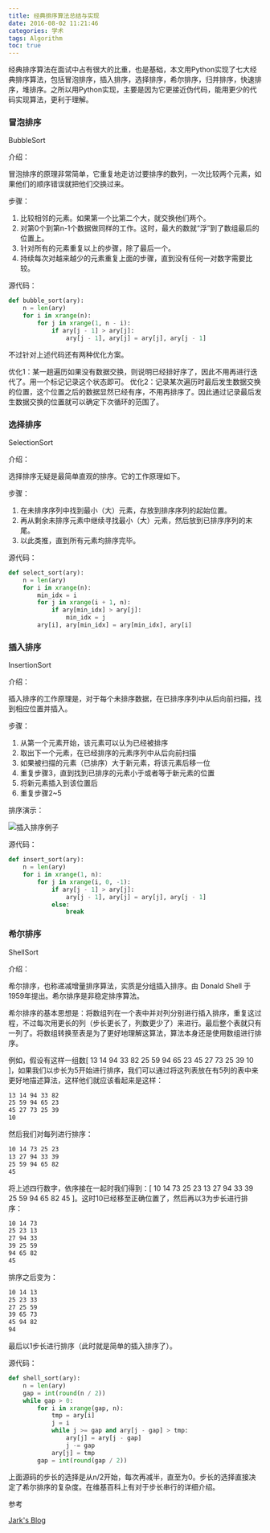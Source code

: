 ```yaml
---
title: 经典排序算法总结与实现
date: 2016-08-02 11:21:46
categories: 学术
tags: Algorithm
toc: true
---
```


经典排序算法在面试中占有很大的比重，也是基础，本文用Python实现了七大经典排序算法，包括冒泡排序，插入排序，选择排序，希尔排序，归并排序，快速排序，堆排序。之所以用Python实现，主要是因为它更接近伪代码，能用更少的代码实现算法，更利于理解。

### 冒泡排序

BubbleSort

介绍：

冒泡排序的原理非常简单，它重复地走访过要排序的数列，一次比较两个元素，如果他们的顺序错误就把他们交换过来。

步骤：

1. 比较相邻的元素。如果第一个比第二个大，就交换他们两个。
2. 对第0个到第n-1个数据做同样的工作。这时，最大的数就“浮”到了数组最后的位置上。
3. 针对所有的元素重复以上的步骤，除了最后一个。
4. 持续每次对越来越少的元素重复上面的步骤，直到没有任何一对数字需要比较。

源代码：

```python
def bubble_sort(ary):
    n = len(ary)
    for i in xrange(n):
        for j in xrange(1, n - i):
            if ary[j - 1] > ary[j]:
                ary[j - 1], ary[j] = ary[j], ary[j - 1]
```

不过针对上述代码还有两种优化方案。

优化1：某一趟遍历如果没有数据交换，则说明已经排好序了，因此不用再进行迭代了。用一个标记记录这个状态即可。
优化2：记录某次遍历时最后发生数据交换的位置，这个位置之后的数据显然已经有序，不用再排序了。因此通过记录最后发生数据交换的位置就可以确定下次循环的范围了。

### 选择排序

SelectionSort

介绍：

选择排序无疑是最简单直观的排序。它的工作原理如下。

步骤：

1. 在未排序序列中找到最小（大）元素，存放到排序序列的起始位置。
2. 再从剩余未排序元素中继续寻找最小（大）元素，然后放到已排序序列的末尾。
3. 以此类推，直到所有元素均排序完毕。

源代码：

```python
def select_sort(ary):
    n = len(ary)
    for i in xrange(n):
        min_idx = i
        for j in xrange(i + 1, n):
            if ary[min_idx] > ary[j]:
                min_idx = j
        ary[i], ary[min_idx] = ary[min_idx], ary[i]
```

### 插入排序

InsertionSort

介绍：

插入排序的工作原理是，对于每个未排序数据，在已排序序列中从后向前扫描，找到相应位置并插入。

步骤：

1. 从第一个元素开始，该元素可以认为已经被排序
2. 取出下一个元素，在已经排序的元素序列中从后向前扫描
3. 如果被扫描的元素（已排序）大于新元素，将该元素后移一位
4. 重复步骤3，直到找到已排序的元素小于或者等于新元素的位置
5. 将新元素插入到该位置后
6. 重复步骤2~5

排序演示：

![插入排序例子](/images/Insertion-sort-example-300px.gif "Insertion-sort-example")

源代码：

```python
def insert_sort(ary):
    n = len(ary)
    for i in xrange(1, n):
        for j in xrange(i, 0, -1):
            if ary[j - 1] > ary[j]:
                ary[j - 1], ary[j] = ary[j], ary[j - 1]
            else:
                break
```

### 希尔排序

ShellSort

介绍：

希尔排序，也称递减增量排序算法，实质是分组插入排序。由 Donald Shell 于1959年提出。希尔排序是非稳定排序算法。

希尔排序的基本思想是：将数组列在一个表中并对列分别进行插入排序，重复这过程，不过每次用更长的列（步长更长了，列数更少了）来进行。最后整个表就只有一列了。将数组转换至表是为了更好地理解这算法，算法本身还是使用数组进行排序。

例如，假设有这样一组数[ 13 14 94 33 82 25 59 94 65 23 45 27 73 25 39 10 ]，如果我们以步长为5开始进行排序，我们可以通过将这列表放在有5列的表中来更好地描述算法，这样他们就应该看起来是这样：

```bash
13 14 94 33 82
25 59 94 65 23
45 27 73 25 39
10
```

然后我们对每列进行排序：

```bash
10 14 73 25 23
13 27 94 33 39
25 59 94 65 82
45
```

将上述四行数字，依序接在一起时我们得到：[ 10 14 73 25 23 13 27 94 33 39 25 59 94 65 82 45 ]。这时10已经移至正确位置了，然后再以3为步长进行排序：

```bash
10 14 73
25 23 13
27 94 33
39 25 59
94 65 82
45
```

排序之后变为：

```bash
10 14 13
25 23 33
27 25 59
39 65 73
45 94 82
94
```

最后以1步长进行排序（此时就是简单的插入排序了）。

源代码：

```python
def shell_sort(ary):
    n = len(ary)
    gap = int(round(n / 2))
    while gap > 0:
        for i in xrange(gap, n):
            tmp = ary[i]
            j = i
            while j >= gap and ary[j - gap] > tmp:
                ary[j] = ary[j - gap]
                j -= gap
            ary[j] = tmp
        gap = int(round(gap / 2))
```

上面源码的步长的选择是从n/2开始，每次再减半，直至为0。步长的选择直接决定了希尔排序的复杂度。在维基百科上有对于步长串行的详细介绍。


参考

[Jark's Blog](http://wuchong.me/blog/2014/02/09/algorithm-sort-summary/)
